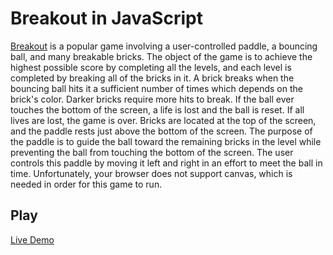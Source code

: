 # Breakout in JavaScript
[Breakout](https://en.wikipedia.org/wiki/Breakout_(video_game)) is a popular game involving a user-controlled paddle, a bouncing ball, and many breakable bricks. The object of the game is to achieve the highest possible score by completing all the levels, and each level is completed by breaking all of the bricks in it. A brick breaks when the bouncing ball hits it a sufficient number of times which depends on the brick's color. Darker bricks require more hits to break. If the ball ever touches the bottom of the screen, a life is lost and the ball is reset. If all lives are lost, the game is over. Bricks are located at the top of the screen, and the paddle rests just above the bottom of the screen. The purpose of the paddle is to guide the ball toward the remaining bricks in the level while preventing the ball from touching the bottom of the screen. The user controls this paddle by moving it left and right in an effort to meet the ball in time. Unfortunately, your browser does not support canvas, which is needed in order for this game to run.

## Play
[Live Demo](https://universe-one.github.io/Breakout/)